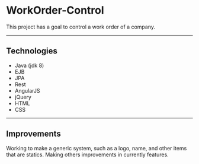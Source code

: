 # WorkOrder-Control

This project has a goal to control a work order of a company.

---

## Technologies

- Java (jdk 8)
- EJB
- JPA
- Rest
- AngularJS
- jQuery
- HTML
- CSS

---

## Improvements

Working to make a generic system, such as a logo, name, and other items that are statics.
Making others improvements in currently features.
